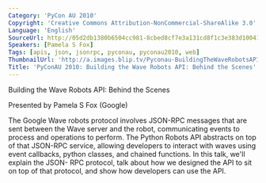 ```yaml
---
Category: 'PyCon AU 2010'
Copyright: 'Creative Commons Attribution-NonCommercial-ShareAlike 3.0'
Language: 'English'
SourceUrl: http://05d2db1380b6504cc981-8cbed8cf7e3a131cd8f1c3e383d10041.r93.cf2.rackcdn.com/pycon-au-2010/459_pyconau-2010-building-the-wave-robots-api-behind-the-scenes.flv
Speakers: [Pamela S Fox]
Tags: [apis, json, jsonrpc, pyconau, pyconau2010, web]
ThumbnailUrl: 'http://a.images.blip.tv/Pyconau-BuildingTheWaveRobotsAPIBehindTheScenes216.png'
Title: 'PyConAU 2010: Building the Wave Robots API: Behind the Scenes'
---
```

Building the Wave Robots API: Behind the Scenes

Presented by Pamela S Fox (Google)

The Google Wave robots protocol involves JSON-RPC messages that are sent
between the Wave server and the robot, communicating events to process and
operations to perform. The Python Robots API abstracts on top of that JSON-RPC
service, allowing developers to interact with waves using event callbacks,
python classes, and chained functions. In this talk, we'll explain the JSON-
RPC protocol, talk about how we designed the API to sit on top of that
protocol, and show how developers can use the API.
